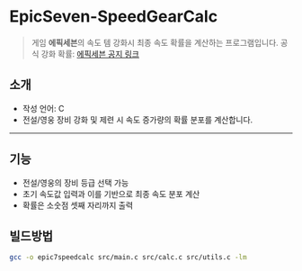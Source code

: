 # EpicSeven-SpeedGearCalc

> 게임 **에픽세븐**의 속도 템 강화시 최종 속도 확률을 계산하는 프로그램입니다.
> 공식 강화 확률: [에픽세븐 공지 링크](https://page.onstove.com/epicseven/kr/view/7902451)


## 소개

- 작성 언어: C
- 전설/영웅 장비 강화 및 제련 시 속도 증가량의 확률 분포를 계산합니다.

---

## 기능

- 전설/영웅의 장비 등급 선택 가능
- 초기 속도값 입력과 이를 기반으로 최종 속도 분포 계산
- 확률은 소숫점 셋째 자리까지 출력

## 빌드방법

```bash
gcc -o epic7speedcalc src/main.c src/calc.c src/utils.c -lm